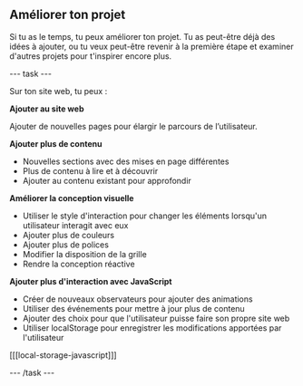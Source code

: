 ## Améliorer ton projet

Si tu as le temps, tu peux améliorer ton projet. Tu as peut-être déjà des idées à ajouter, ou tu veux peut-être revenir à la première étape et examiner d'autres projets pour t'inspirer encore plus.

\--- task ---

Sur ton site web, tu peux :

**Ajouter au site web**

Ajouter de nouvelles pages pour élargir le parcours de l’utilisateur.

**Ajouter plus de contenu**

- Nouvelles sections avec des mises en page différentes
- Plus de contenu à lire et à découvrir
- Ajouter au contenu existant pour approfondir

**Améliorer la conception visuelle**

- Utiliser le style d'interaction pour changer les éléments lorsqu'un utilisateur interagit avec eux
- Ajouter plus de couleurs
- Ajouter plus de polices
- Modifier la disposition de la grille
- Rendre la conception réactive

**Ajouter plus d'interaction avec JavaScript**

- Créer de nouveaux observateurs pour ajouter des animations
- Utiliser des événements pour mettre à jour plus de contenu
- Ajouter des choix pour que l'utilisateur puisse faire son propre site web
- Utiliser localStorage pour enregistrer les modifications apportées par l'utilisateur

[[[local-storage-javascript]]]

\--- /task ---
